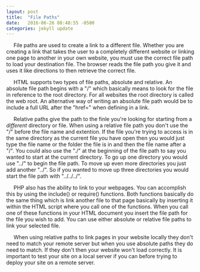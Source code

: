 ```yaml
---
layout: post
title:  "File Paths"
date:   2016-06-26 08:48:55 -0500
categories: jekyll update
---
```

&nbsp;&nbsp;&nbsp;&nbsp;&nbsp;File paths are used to create a link to a different file. Whether you are creating a link that takes the user to a completely different website or linking one page to another in your own website, you must use the correct file path to load your destination file. The browser reads the file path you give it and uses it like directions to then retrieve the correct file.

&nbsp;&nbsp;&nbsp;&nbsp;&nbsp;HTML supports two types of file paths, absolute and relative. An absolute file path begins with a "/" which basically means to look for the file in reference to the root directory. For all websites the root directory is called the web root. An alternative way of writing an absolute file path would be to include a full URL after the "href=" when defining in a link.

&nbsp;&nbsp;&nbsp;&nbsp;&nbsp;Relative paths give the path to the finle you're looking for starting from a _different_ directory or file. When using a relative file path you don't use the "/" before the file name and extention. If the file you're trying to access is in the same directory as the current file you have open then you would just type the file name or the folder the file is in and then the file name after a "/". You could also use the "./" at the beginning of the file path to say you wanted to start at the current directory. To go up one directory you would use "../" to begin the file path. To move up even more directories you just add another "../". So if you wanted to move up three directories you would start the file path with "../../../".

&nbsp;&nbsp;&nbsp;&nbsp;&nbsp;PHP also has the ability to link to your webpages. You can accomplish this by using the include() or require() functions. Both functions basically do the same thing which is link another file to that page basically by inserting it within the HTML script where you call one of the functions. When you call one of these functions in your HTML document you insert the file path for the file you wish to add. You can use either absolute or relative file paths to link your selected file.

&nbsp;&nbsp;&nbsp;&nbsp;&nbsp;When using relative paths to link pages in your website locally they don't need to match your remote server but when you use absolute paths they do need to match. If they don't then your website won't load correctly. It is important to test your site on a local server if you can before trying to deploy your site on a remote server.